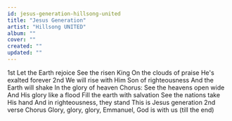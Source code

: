 ```yaml
---
id: jesus-generation-hillsong-united
title: "Jesus Generation"
artist: "Hillsong UNITED"
album: ""
cover: ""
created: ""
updated: ""
---
```


1st Let the Earth rejoice
See the risen King
On the clouds of praise
He's exalted forever
2nd We will rise with Him
Son of righteousness
And the Earth will shake
In the glory of heaven
Chorus:
See the heavens open wide
And His glory like a flood
Fill the earth with salvation
See the nations take His hand
And in righteousness, they stand
This is Jesus generation
2nd verse
Chorus
Glory, glory, glory, Emmanuel, God is with us (till the end)